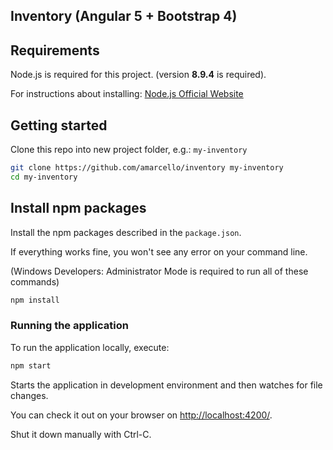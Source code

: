 ## Inventory (Angular 5 + Bootstrap 4)

## Requirements
Node.js is required for this project. (version **8.9.4** is required).

For instructions about installing: [Node.js Official Website](https://nodejs.org/en/)

## Getting started
Clone this repo into new project folder, e.g.: `my-inventory`

```bash
git clone https://github.com/amarcello/inventory my-inventory
cd my-inventory
```

## Install npm packages
Install the npm packages described in the `package.json`.

If everything works fine, you won't see any error on your command line.

(Windows Developers: Administrator Mode is required to run all of these commands)

```bash
npm install
```

### Running the application
To run the application locally, execute:

```sh
npm start
```

Starts the application in development environment and then watches for file changes.

You can check it out on your browser on [http://localhost:4200/](http://localhost:4200/).

Shut it down manually with Ctrl-C.
